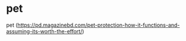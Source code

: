 # pet
pet
(https://pd.magazinebd.com/pet-protection-how-it-functions-and-assuming-its-worth-the-effort/)
